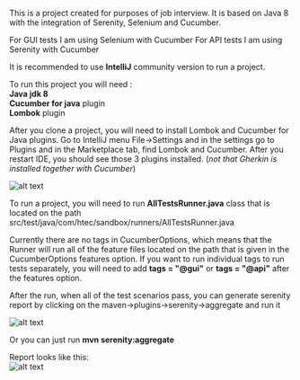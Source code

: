 This is a project created for purposes of job interview. It is based on Java 8 with the integration of Serenity, Selenium and Cucumber.

For GUI tests I am using Selenium with Cucumber
For API tests I am using Serenity with Cucumber

It is recommended to use **IntelliJ** community version to run a project.

To run this project you will need :  
**Java jdk 8**  
**Cucumber for java** plugin  
**Lombok** plugin  

After you clone a project, you will need to install Lombok and Cucumber for Java plugins. Go to IntelliJ menu File->Settings and in the settings go to Plugins
and in the Marketplace tab, find Lombok and Cucumber. After you restart IDE, you should see those 3 plugins installed. (*not that Gherkin is installed together with Cucumber*)

![alt text](https://imagizer.imageshack.com/img923/8320/oIfS89.png)


To run a project, you will need to run **AllTestsRunner.java** class that is located on the path src/test/java/com/htec/sandbox/runners/AllTestsRunner.java

Currently there are no tags in CucumberOptions, which means that the Runner will run all of the feature files located on the path that is given in the CucumberOptions features option.
If you want to run individual tags to run tests separately, you will need to add **tags = "@gui"** or **tags = "@api"** after the features option.

After the run, when all of the test scenarios pass, you can generate serenity report by clicking on the maven->plugins->serenity->aggregate and run it

![alt text](https://imagizer.imageshack.com/img922/9923/m0UbaD.png)

Or you can just run **mvn serenity:aggregate**

Report looks like this:  
![alt text](https://imagizer.imageshack.com/img922/7125/zPLdjm.png)

